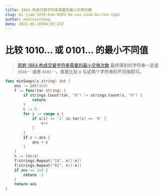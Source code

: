 ```yaml
---
title: 1864.构成交替字符串需要的最小交换次数
slug: bi-jiao-1010-huo-0101-de-zui-xiao-bu-ton-1xpx
author: endlesscheng
date: 2021-05-16T04:07:37Z
---
```

# 比较 1010... 或 0101... 的最小不同值
 
> [原题 1864.构成交替字符串需要的最小交换次数](https://leetcode.cn/problems/minimum-number-of-swaps-to-make-the-binary-string-alternating)
最终得到的字符串一定是 $\texttt{1010}\cdots$ 或者 $\texttt{0101}\cdots$，直接比较 $s$ 与这两个字符串的不同值即可。

```go
func minSwaps(s string) int {
	ans := int(1e9)
	f := func(tar string) {
		if strings.Count(tar, "0") != strings.Count(s, "0") {
			return
		}
		c := 0
		for i := range s {
			if s[i] == '1' && tar[i] == '0' {
				c++
			}
		}
		if c < ans {
			ans = c
		}
	}
	n := len(s)
	f(strings.Repeat("10", n)[:n])
	f(strings.Repeat("01", n)[:n])
	if ans == 1e9 {
		return -1
	}
	return ans
}
```
